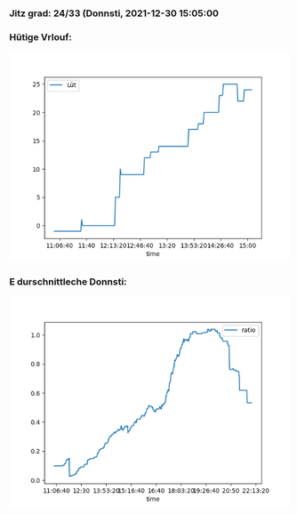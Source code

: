 ### Jitz grad: 24/33 (Donnsti, 2021-12-30 15:05:00

### Hütige Vrlouf:
![Graph](Today.png)

### E durschnittleche Donnsti:
![Graph](Donnsti.png)